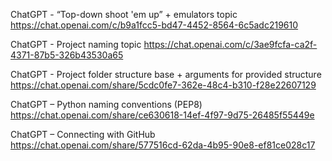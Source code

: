 ChatGPT - “Top-down shoot 'em up” + emulators topic
https://chat.openai.com/c/b9a1fcc5-bd47-4452-8564-6c5adc219610

ChatGPT - Project naming topic
https://chat.openai.com/c/3ae9fcfa-ca2f-4371-87b5-326b43530a65



ChatGPT - Project folder structure base + arguments for provided structure
https://chat.openai.com/share/5cdc0fe7-362e-48c4-b310-f28e22607129

ChatGPT – Python naming conventions (PEP8)
https://chat.openai.com/share/ce630618-14ef-4f97-9d75-26485f55449e

ChatGPT – Connecting with GitHub
https://chat.openai.com/share/577516cd-62da-4b95-90e8-ef81ce028c17
